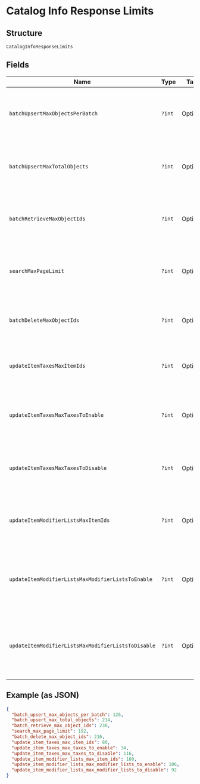 
# Catalog Info Response Limits

## Structure

`CatalogInfoResponseLimits`

## Fields

| Name | Type | Tags | Description | Getter | Setter |
|  --- | --- | --- | --- | --- | --- |
| `batchUpsertMaxObjectsPerBatch` | `?int` | Optional | The maximum number of objects that may appear within a single batch in a<br>`/v2/catalog/batch-upsert` request. | getBatchUpsertMaxObjectsPerBatch(): ?int | setBatchUpsertMaxObjectsPerBatch(?int batchUpsertMaxObjectsPerBatch): void |
| `batchUpsertMaxTotalObjects` | `?int` | Optional | The maximum number of objects that may appear across all batches in a<br>`/v2/catalog/batch-upsert` request. | getBatchUpsertMaxTotalObjects(): ?int | setBatchUpsertMaxTotalObjects(?int batchUpsertMaxTotalObjects): void |
| `batchRetrieveMaxObjectIds` | `?int` | Optional | The maximum number of object IDs that may appear in a `/v2/catalog/batch-retrieve`<br>request. | getBatchRetrieveMaxObjectIds(): ?int | setBatchRetrieveMaxObjectIds(?int batchRetrieveMaxObjectIds): void |
| `searchMaxPageLimit` | `?int` | Optional | The maximum number of results that may be returned in a page of a<br>`/v2/catalog/search` response. | getSearchMaxPageLimit(): ?int | setSearchMaxPageLimit(?int searchMaxPageLimit): void |
| `batchDeleteMaxObjectIds` | `?int` | Optional | The maximum number of object IDs that may be included in a single<br>`/v2/catalog/batch-delete` request. | getBatchDeleteMaxObjectIds(): ?int | setBatchDeleteMaxObjectIds(?int batchDeleteMaxObjectIds): void |
| `updateItemTaxesMaxItemIds` | `?int` | Optional | The maximum number of item IDs that may be included in a single<br>`/v2/catalog/update-item-taxes` request. | getUpdateItemTaxesMaxItemIds(): ?int | setUpdateItemTaxesMaxItemIds(?int updateItemTaxesMaxItemIds): void |
| `updateItemTaxesMaxTaxesToEnable` | `?int` | Optional | The maximum number of tax IDs to be enabled that may be included in a single<br>`/v2/catalog/update-item-taxes` request. | getUpdateItemTaxesMaxTaxesToEnable(): ?int | setUpdateItemTaxesMaxTaxesToEnable(?int updateItemTaxesMaxTaxesToEnable): void |
| `updateItemTaxesMaxTaxesToDisable` | `?int` | Optional | The maximum number of tax IDs to be disabled that may be included in a single<br>`/v2/catalog/update-item-taxes` request. | getUpdateItemTaxesMaxTaxesToDisable(): ?int | setUpdateItemTaxesMaxTaxesToDisable(?int updateItemTaxesMaxTaxesToDisable): void |
| `updateItemModifierListsMaxItemIds` | `?int` | Optional | The maximum number of item IDs that may be included in a single<br>`/v2/catalog/update-item-modifier-lists` request. | getUpdateItemModifierListsMaxItemIds(): ?int | setUpdateItemModifierListsMaxItemIds(?int updateItemModifierListsMaxItemIds): void |
| `updateItemModifierListsMaxModifierListsToEnable` | `?int` | Optional | The maximum number of modifier list IDs to be enabled that may be included in<br>a single `/v2/catalog/update-item-modifier-lists` request. | getUpdateItemModifierListsMaxModifierListsToEnable(): ?int | setUpdateItemModifierListsMaxModifierListsToEnable(?int updateItemModifierListsMaxModifierListsToEnable): void |
| `updateItemModifierListsMaxModifierListsToDisable` | `?int` | Optional | The maximum number of modifier list IDs to be disabled that may be included in<br>a single `/v2/catalog/update-item-modifier-lists` request. | getUpdateItemModifierListsMaxModifierListsToDisable(): ?int | setUpdateItemModifierListsMaxModifierListsToDisable(?int updateItemModifierListsMaxModifierListsToDisable): void |

## Example (as JSON)

```json
{
  "batch_upsert_max_objects_per_batch": 126,
  "batch_upsert_max_total_objects": 214,
  "batch_retrieve_max_object_ids": 230,
  "search_max_page_limit": 192,
  "batch_delete_max_object_ids": 216,
  "update_item_taxes_max_item_ids": 80,
  "update_item_taxes_max_taxes_to_enable": 34,
  "update_item_taxes_max_taxes_to_disable": 116,
  "update_item_modifier_lists_max_item_ids": 160,
  "update_item_modifier_lists_max_modifier_lists_to_enable": 106,
  "update_item_modifier_lists_max_modifier_lists_to_disable": 92
}
```

